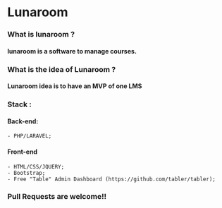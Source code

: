 # Lunaroom

### What is lunaroom ?
#### lunaroom is a software to manage courses.


### What is the idea of Lunaroom ?
#### Lunaroom idea is to have an MVP of one LMS

### Stack :

#### Back-end:
    - PHP/LARAVEL;
#### Front-end
    - HTML/CSS/JQUERY;
    - Bootstrap;
    - Free "Table" Admin Dashboard (https://github.com/tabler/tabler);


### Pull Requests are welcome!!
